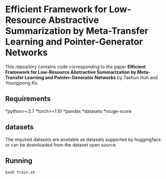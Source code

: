 # **Efficient Framework for Low-Resource Abstractive Summarization by Meta-Transfer Learning and Pointer-Generator Networks**

This repository contains code corresponding to the paper **Efficient Framework for Low-Resource Abstractive Summarization by Meta-Transfer Learning and Pointer-Generator Networks** by Taehun Huh and Youngjoong Ko.

## **Requirements**
*python>=3.7
*torch>=1.10
*pandas
*datasets
*rouge-score

## **datasets**
The required datasets are available as datasets supported by huggingface or can be downloaded from the dataset open source.

## **Running**
```
bash train.sh
```
